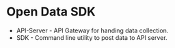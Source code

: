 # Open Data SDK

  * API-Server - API Gateway for handing data collection.
  * SDK - Command line utility to post data to API server.

